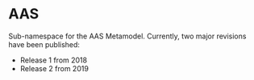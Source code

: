 # AAS

Sub-namespace for the AAS Metamodel. Currently, two major revisions have been published:
- Release 1 from 2018
- Release 2 from 2019
